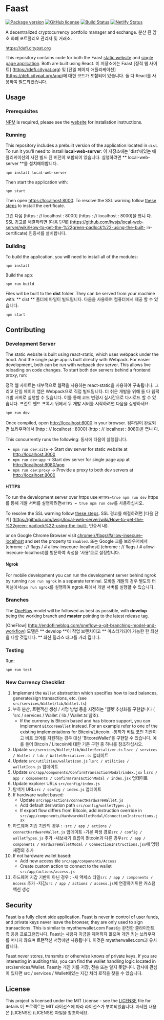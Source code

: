 # Faast

[![Package version](https://img.shields.io/badge/dynamic/json.svg?label=version&url=https%3A%2F%2Fraw.githubusercontent.com%2Fgo-faast%2Ffaast-web%2Fdevelop%2Fpackage.json&query=%24.version&colorB=blue&prefix=v)](https://github.com/citypayorg/faast-web/blob/develop/package.json)
[![GitHub license](https://img.shields.io/github/license/go-faast/faast-web.svg)](https://github.com/citypayorg/faast-web/blob/develop/LICENSE)
[![Build Status](https://travis-ci.com/go-faast/faast-web.svg?branch=develop)](https://travis-ci.com/go-faast/faast-web)
[![Netlify Status](https://api.netlify.com/api/v1/badges/66a9ab90-10e6-407b-a37d-f711bec26609/deploy-status)](https://app.netlify.com/sites/faast/deploys)

A decentralized cryptocurrency portfolio manager and exchange.
분산 된 암호 화폐 포트폴리오 관리자 및 거래소.

<https://defi.citypat.org>

This repository contains code for both the Faast [static website](https://defi.citypat.org) and [single page application](https://defi.citypat.org/app). Both are built using React.
이 저장소에는 Faast [정적 웹 사이트] (https://defi.citypat.org) 및 [단일 페이지 애플리케이션] (https://defi.citypat.org/app)에 대한 코드가 포함되어 있습니다. 둘 다 React를 사용하여 빌드되었습니다.

## Usage

### Prerequisites

[NPM](https://www.npmjs.com/) is required, please see the [website](https://docs.npmjs.com/getting-started/installing-node) for installation instructions.

### Running

This repository includes a prebuilt version of the application located in `dist`. To run it you'll need to install **local-web-server**:
이 저장소에는 'dist'에있는 애플리케이션의 사전 빌드 된 버전이 포함되어 있습니다. 실행하려면 ** local-web-server **를 설치해야합니다.

```bash
npm install local-web-server
```

Then start the application with:

```bash
npm start
```

Then open [https://localhost:8000](https://localhost:8000). To resolve the SSL warning follow [these steps](https://github.com/lwsjs/local-web-server/wiki/How-to-get-the-%22green-padlock%22-using-the-built-in-certificate) to install the certificate.

그런 다음 [https : // localhost : 8000] (https : // localhost : 8000)을 엽니 다. SSL 경고를 해결하려면 [다음 단계] (https://github.com/lwsjs/local-web-server/wiki/How-to-get-the-%22green-padlock%22-using-the-built- in-certificate) 인증서를 설치합니다.

### Building

To build the application, you will need to install all of the modules:

```bash
npm install
```

Build the app:

```bash
npm run build
```

Files will be built to the **dist** folder. They can be served from your machine with:
** dist ** 폴더에 파일이 빌드됩니다. 다음을 사용하여 컴퓨터에서 제공 할 수 있습니다.

```bash
npm start
```

## Contributing

### Development Server

The static website is built using react-static, which uses webpack under the hood. And the single page app is built directly with Webpack. For easier development, both can be run with webpack dev server. This allows live reloading on code changes. To start both dev servers behind a frontend proxy, run:

정적 웹 사이트는 내부적으로 웹팩을 사용하는 react-static을 사용하여 구축됩니다. 그리고 단일 페이지 앱은 Webpack으로 직접 빌드됩니다. 더 쉬운 개발을 위해 둘 다 웹팩 개발 서버로 실행할 수 있습니다. 이를 통해 코드 변경시 실시간으로 다시로드 할 수 있습니다. 프런트 엔드 프록시 뒤에서 두 개발 서버를 시작하려면 다음을 실행하세요.

```bash
npm run dev
```

Once compiled, open [http://localhost:8000](http://localhost:8080) in your browser.
컴파일이 완료되면 브라우저에서 [http : // localhost : 8000] (http : // localhost : 8080)을 엽니 다.

This concurrently runs the following:
동시에 다음이 실행됩니다.

- `npm run dev:site` -> Start dev server for static website at <http://localhost:3000>
- `npm run dev:app` -> Start dev server for single page app at <http://localhost:8080/app>
- `npm run dev:proxy` -> Provide a proxy to both dev servers at <http://localhost:8000>

#### HTTPS

To run the development server over https use `HTTPS=true npm run dev`
https를 통해 개발 서버를 실행하려면`HTTPS = true npm run dev`를 사용하십시오.

To resolve the SSL warning follow [these steps](https://github.com/lwsjs/local-web-server/wiki/How-to-get-the-%22green-padlock%22-using-the-built-in-certificate).
SSL 경고를 해결하려면 [다음 단계] (https://github.com/lwsjs/local-web-server/wiki/How-to-get-the-%22green-padlock%22-using-the-built- 인증서 내).

or on Google Chrome Browser visit [chrome://flags/#allow-insecure-localhost](chrome://flags/#allow-insecure-localhost) and set the property to `Enabled`.
또는 Google 크롬 브라우저에서 [chrome : // flags / # allow-insecure-localhost] (chrome : // flags / # allow-insecure-localhost)를 방문하여 속성을 '사용'으로 설정합니다.

#### Ngrok

For mobile development you can run the development server behind ngrok by running `npm run ngrok` in a separate terminal.
모바일 개발의 경우 별도의 터미널에서`npm run ngrok`를 실행하여 ngrok 뒤에서 개발 서버를 실행할 수 있습니다.

### Branches

The [OneFlow](http://endoflineblog.com/oneflow-a-git-branching-model-and-workflow) model will be followed as best as possible, with **develop** being the working branch and **master** pointing to the latest release tag.

[OneFlow] (http://endoflineblog.com/oneflow-a-git-branching-model-and-workflow) 모델은 ** develop **이 작업 브랜치이고 ** 마스터가되어 가능한 한 최선을 다할 것입니다. ** 최신 릴리스 태그를 가리 킵니다.

### Testing

Run:

```bash
npm run test
```

### New Currency Checklist

1. Implement the `Wallet` abstraction which specifies how to load balances, generate/sign transactions, etc. (see `src/services/Wallet/lib/Wallet.ts`)
1. 부하 분산, 트랜잭션 생성 / 서명 방법 등을 지정하는 '월렛'추상화를 구현합니다 ( 'src / services / Wallet / lib / Wallet.ts'참조).
    - If the currency is Bitcoin based and has bitcore support, you can implement `BitcoreWallet` instead. For an example refer to one of the existing implementations for Bitcoin/Litecoin.
    -통화가 비트 코인 기반이고 비트 코어를 지원하는 경우 대신 'BitcoreWallet'을 구현할 수 있습니다. 예를 들어 Bitcoin / Litecoin에 대한 기존 구현 중 하나를 참조하십시오.
1. Update `src/services/Wallet/lib/WalletSerializer.ts`
1.`src / services / Wallet / lib / WalletSerializer.ts` 업데이트
1. Update `src/utilities/walletIcon.js`
1.`src / utilities / walletIcon.js` 업데이트
1. Update `src/app/components/ConfirmTransactionModal/index.jsx`
1.`src / app / components / ConfirmTransactionModal / index.jsx` 업데이트
1. Update explorer URLs `src/config/index.js`
1. 탐색기 URL`src / config / index.js` 업데이트
1. If hardware wallet based:
    - Update `src/app/actions/connectHardwareWallet.js`
    - Add default derivation path `src/config/walletTypes.js`
    - If export flow differs from Bitcoin, add instruction override in `src/app/components/HardwareWalletModal/ConnectionInstructions.jsx`
1. 하드웨어 지갑 기반의 경우 :
    -`src / app / actions / connectHardwareWallet.js` 업데이트
    -기본 파생 경로`src / config / walletTypes.js` 추가
    -내보내기 흐름이 Bitcoin과 다른 경우`src / app / components / HardwareWalletModal / ConnectionInstructions.jsx`에 명령 재정의 추가
1. If not hardware wallet based:
    - Add new access tile `src/app/components/Access`
    - Create custom action to connect to the wallet `src/app/actions/access.js`
  1. 하드웨어 지갑 기반이 아닌 경우 :
    -새 액세스 타일`src / app / components / Access` 추가
    -지갑`src / app / actions / access.js`에 연결하기위한 커스텀 액션 생성

## Security

Faast is a fully client side application. Faast is never in control of user funds, and private keys never leave the browser, they are only used to sign transactions. This is similar to myetherwallet.com
Faast는 완전한 클라이언트 측 응용 프로그램입니다. Faast는 사용자 자금을 제어하지 않으며 개인 키는 브라우저를 떠나지 않으며 트랜잭션 서명에만 사용됩니다. 이것은 myetherwallet.com과 유사합니다.

Faast never stores, transmits or otherwise knows of private keys. If you are interesting in auditing this, you can find the wallet handling logic located in src/services/Wallet.
Faast는 개인 키를 저장, 전송 또는 알지 못합니다. 감사에 관심이 있다면 src / services / Wallet에있는 지갑 처리 로직을 찾을 수 있습니다.

## License

This project is licensed under the MIT License - see the [LICENSE](LICENSE) file for details
이 프로젝트는 MIT 라이선스에 따라 라이선스가 부여되었습니다. 자세한 내용은 [LICENSE] (LICENSE) 파일을 참조하세요.
